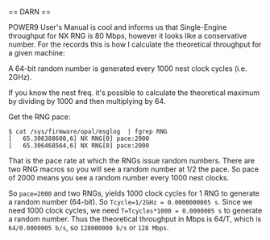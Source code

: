 == DARN ==

POWER9 User's Manual is cool and informs us that Single-Engine throughput for
NX RNG is 80 Mbps, however it looks like a conservative number. For the records
this is how I calculate the theoretical throughput for a given machine:

A 64-bit random number is generated every 1000 nest clock cycles (i.e. 2GHz).

If you know the nest freq. it's possible to calculate the theoretical maximum
by dividing by 1000 and then multiplying by 64.

Get the RNG pace:

```
$ cat /sys/firmware/opal/msglog  | fgrep RNG
[   65.306388600,6] NX RNG[0] pace:2000
[   65.306468564,6] NX RNG[8] pace:2000
```

That is the pace rate at which the RNGs issue random numbers. There are two
RNG macros so you will see a random number at 1/2 the pace. So pace of 2000
means you see a random number every 1000 nest clocks.

So `pace=2000` and two RNGs, yields 1000 clock cycles for 1 RNG to generate a
random number (64-bit). So `Tcycle=1/2GHz = 0.0000000005 s`. Since we need 1000
clock cycles, we need `T=Tcycles*1000 = 0.0000005 s` to generate a random
number. Thus the theoretical throughput in Mbps is 64/T, which is
`64/0.0000005 b/s`, so `128000000 b/s` or `128 Mbps`.
